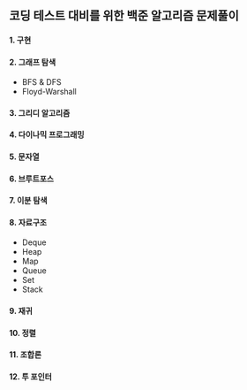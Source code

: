 ## 코딩 테스트 대비를 위한 백준 알고리즘 문제풀이

#### 1. 구현
#### 2. 그래프 탐색
   * BFS & DFS
   * Floyd-Warshall
#### 3. 그리디 알고리즘
#### 4. 다이나믹 프로그래밍
#### 5. 문자열
#### 6. 브루트포스
#### 7. 이분 탐색
#### 8. 자료구조
   * Deque
   * Heap
   * Map
   * Queue
   * Set
   * Stack
#### 9. 재귀
#### 10. 정렬
#### 11. 조합론
#### 12. 투 포인터
